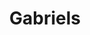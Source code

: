 ---
title: "Gabriels"
summary: "Gabriels are an English-American three-piece band consisting of Jacob Lusk, Ryan Hope and Ari Balouzian. The band formed after meeting in Los Angeles in 2016. They were nominated for BBC Radio 1's Sound of... for 2023."
image: "gabriels.jpg"
apple_music_artist_url: "https://music.apple.com/gb/artist/gabriels/111022605"
wikipedia_url: "https://en.wikipedia.org/wiki/Gabriels_(band)"
---